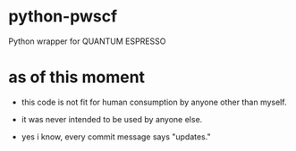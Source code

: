 # python-pwscf
Python wrapper for QUANTUM ESPRESSO

# as of this moment 

* this code is not fit for human consumption by anyone other than myself.

* it was never intended to be used by anyone else.

* yes i know, every commit message says "updates."
